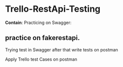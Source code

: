 # Trello-RestApi-Testing

**Contain**:
Practicing on Swagger:

practice on fakerestapi.
---
Trying  test in Swagger after that write tests on postman
  
  
  
  
  
Apply Trello test Cases on postman
  
  
  

